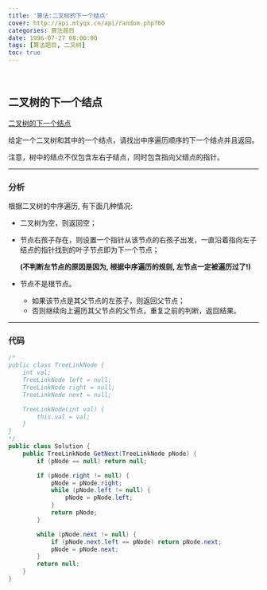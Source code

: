```yaml
---
title: '算法:二叉树的下一个结点'
cover: http://api.mtyqx.cn/api/random.php?60
categories: 算法题目
date: 1996-07-27 08:00:00
tags: [算法题目, 二叉树]
toc: true
---
```


<br/>

<!--more-->

## 二叉树的下一个结点

[二叉树的下一个结点](https://www.nowcoder.com/practice/9023a0c988684a53960365b889ceaf5e?tpId=13&tqId=11210&tPage=3&rp=1&ru=%2Fta%2Fcoding-interviews&qru=%2Fta%2Fcoding-interviews%2Fquestion-ranking)

给定一个二叉树和其中的一个结点，请找出中序遍历顺序的下一个结点并且返回。

注意，树中的结点不仅包含左右子结点，同时包含指向父结点的指针。

****

### 分析

根据二叉树的中序遍历,  有下面几种情况:

-   二叉树为空，则返回空； 

-   节点右孩子存在，则设置一个指针从该节点的右孩子出发，一直沿着指向左子结点的指针找到的叶子节点即为下一个节点； 

    **(不判断左节点的原因是因为, 根据中序遍历的规则, 左节点一定被遍历过了!)**

-   节点不是根节点。

    -   如果该节点是其父节点的左孩子，则返回父节点；
    -   否则继续向上遍历其父节点的父节点，重复之前的判断，返回结果。

****

### 代码

```java
/*
public class TreeLinkNode {
    int val;
    TreeLinkNode left = null;
    TreeLinkNode right = null;
    TreeLinkNode next = null;

    TreeLinkNode(int val) {
        this.val = val;
    }
}
*/
public class Solution {
    public TreeLinkNode GetNext(TreeLinkNode pNode) {
        if (pNode == null) return null;

        if (pNode.right != null) {
            pNode = pNode.right;
            while (pNode.left != null) {
                pNode = pNode.left;
            }
            return pNode;
        }

        while (pNode.next != null) {
            if (pNode.next.left == pNode) return pNode.next;
            pNode = pNode.next;
        }
        return null;
    }
}
```

